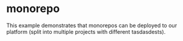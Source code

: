 # monorepo

This example demonstrates that monorepos can be deployed to our platform (split into multiple projects with different tasdasdests).
